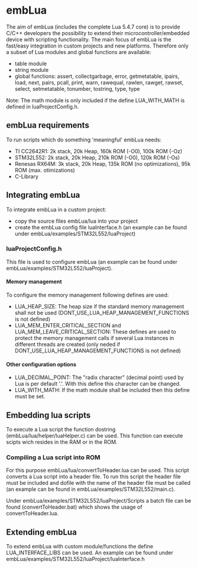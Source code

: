 # embLua
The aim of embLua (includes the complete Lua 5.4.7 core) is to provide C/C++ developers the possibility to extend their microcontroller/embedded device with scripting functionality. 
The main focus of embLua is the fast/easy integration in custom projects and new platforms. Therefore only a subset of Lua modules and global functions are available:
- table module
- string module
- global functions: assert, collectgarbage, error, getmetatable, ipairs, load, next, pairs, pcall, print, warn, rawequal, rawlen, rawget, rawset, select, setmetatable, tonumber, tostring, type, type

Note: The math module is only included if the define LUA_WITH_MATH is defined in luaProjectConfig.h.

## embLua requirements
To run scripts which do something 'meaningful' embLua needs:
- TI CC2642R1: 2k stack, 20k Heap, 160k ROM (-O0), 100k ROM (-Oz)
- STM32L552: 2k stack, 20k Heap, 210k ROM (-O0), 120k ROM (-Os)
- Renesas RX64M: 3k stack, 20k Heap, 135k ROM (no optimizations), 95k ROM (max. otimizations)
- C-Library

## Integrating embLua
To integrate embLua in a custom project:
- copy the source files embLua/lua into your project
- create the embLua config file luaInterface.h (an example can be found under embLua/examples/STM32L552/luaProject)


### luaProjectConfig.h
This file is used to configure embLua (an example can be found under embLua/examples/STM32L552/luaProject). 

#### Memory management 
To configure the memory management following defines are used:

- LUA_HEAP_SIZE: The heap size if the standard memory management shall not be used (DONT_USE_LUA_HEAP_MANAGEMENT_FUNCTIONS is not defined)
- LUA_MEM_ENTER_CRITICAL_SECTION and LUA_MEM_LEAVE_CRITICAL_SECTION: These defines are used to protect the memory management calls if several Lua instances in different threads are created (only neded if DONT_USE_LUA_HEAP_MANAGEMENT_FUNCTIONS is not defined)


#### Other configuration options 
- LUA_DECIMAL_POINT: The "radix character" (decimal point) used by Lua is per default '.'. With this define this character can be changed.
- LUA_WITH_MATH: If the math module shall be included then this define must be set.

## Embedding lua scripts
To execute a Lua script the function dostring (embLua/lua/helper/luaHelper.c) can be used. This function can execute scipts wich resides in the RAM or in the ROM.

### Compiling a Lua script into ROM
For this purpose embLua/lua/convertToHeader.lua can be used. This script converts a Lua script into a header file. To run this script the header file must be included and dofile with the name of the header file must be called (an example can be found in embLua/examples/STM32L552/main.c).

Under embLua/examples/STM32L552/luaProject/Scripts a batch file can be found (convertToHeader.bat) which shows the usage of convertToHeader.lua.

## Extending embLua
To extend embLua with custom module/functions the define LUA_INTERFACE_LIBS can be used. An example can be found under embLua/examples/STM32L552/luaProject/luaInterface.h
